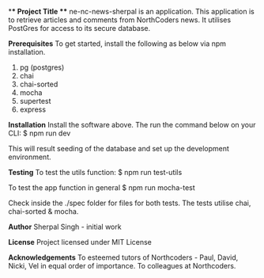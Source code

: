 \***\* Project Title \*\***
ne-nc-news-sherpal is an application. This application is to retrieve articles and comments from NorthCoders news. It utilises PostGres for access to its secure database.

**Prerequisites**
To get started, install the following as below via npm installation.

1. pg (postgres)
2. chai
3. chai-sorted
4. mocha
5. supertest
6. express

**Installation**
Install the software above. The run the command below on your CLI:
\$ npm run dev

This will result seeding of the database and set up the development environment.

**Testing**
To test the utils function:
\$ npm run test-utils

To test the app function in general
\$ npm run mocha-test

Check inside the ./spec folder for files for both tests. The tests utilise chai, chai-sorted & mocha.

**Author**
Sherpal Singh - initial work

**License**
Project licensed under MIT License

**Acknowledgements**
To esteemed tutors of Northcoders - Paul, David, Nicki, Vel in equal order of importance.
To colleagues at Northcoders.
